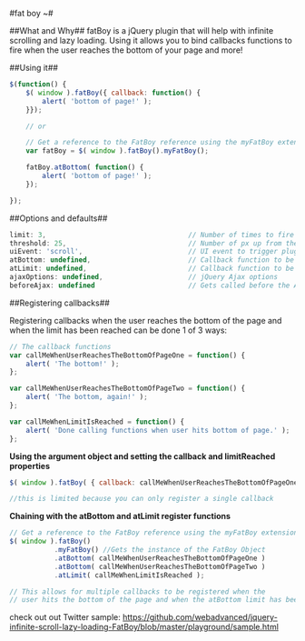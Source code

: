 #fat boy ~#

##What and Why##
fatBoy is a jQuery plugin that will help with infinite scrolling and lazy loading. Using it allows you to bind callbacks functions to fire when the user reaches the bottom of your page and more!


##Using it##
```javascript
$(function() {
	$( window ).fatBoy({ callback: function() {
		alert( 'bottom of page!' );
	}});

	// or

	// Get a reference to the FatBoy reference using the myFatBoy extension method and then call the atBottom function
	var fatBoy = $( window ).fatBoy().myFatBoy();

	fatBoy.atBottom( function() {
		alert( 'bottom of page!' );
	});

});
```


##Options and defaults##

```javascript
limit: 3,                                   // Number of times to fire event (0 === unlimited)
threshold: 25,                              // Number of px up from the bottom of the page
uiEvent: 'scroll',                          // UI event to trigger plugin
atBottom: undefined,                        // Callback function to be executed when user reaches the bottom of the page
atLimit: undefined,                         // Callback function to be executed when limit is reached
ajaxOptions: undefined,                     // jQuery Ajax options
beforeAjax: undefined                       // Gets called before the Ajax call is make, is passed the current ajaxOptions as argument
```

##Registering callbacks##

Registering callbacks when the user reaches the bottom of the page and when the limit has been reached can be done 1 of 3 ways:

```javascript
// The callback functions
var callMeWhenUserReachesTheBottomOfPageOne = function() {
	alert( 'The bottom!' );
};

var callMeWhenUserReachesTheBottomOfPageTwo = function() {
	alert( 'The bottom, again!' );
};

var callMeWhenLimitIsReached = function() {
	alert( 'Done calling functions when user hits bottom of page.' );
};
```

**Using the argument object and setting the callback and limitReached properties**

```javascript
$( window ).fatBoy( { callback: callMeWhenUserReachesTheBottomOfPageOne, limitReached: callMeWhenLimitIsReached } );

//this is limited because you can only register a single callback
```

**Chaining with the atBottom and atLimit register functions**

```javascript
// Get a reference to the FatBoy reference using the myFatBoy extension method and then call the atBottom function
$( window ).fatBoy()
           .myFatBoy() //Gets the instance of the FatBoy Object
           .atBottom( callMeWhenUserReachesTheBottomOfPageOne )
           .atBottom( callMeWhenUserReachesTheBottomOfPageTwo )
           .atLimit( callMeWhenLimitIsReached );

// This allows for multiple callbacks to be registered when the 
// user hits the bottom of the page and when the atBottom limit has been reached
```

check out out Twitter sample: https://github.com/webadvanced/jquery-infinite-scroll-lazy-loading-FatBoy/blob/master/playground/sample.html